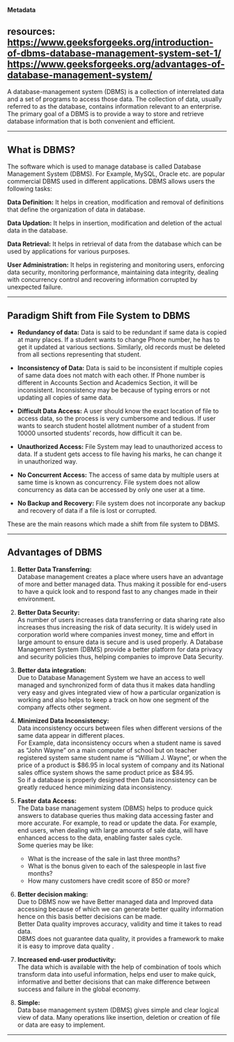#### Metadata
resources:
https://www.geeksforgeeks.org/introduction-of-dbms-database-management-system-set-1/
https://www.geeksforgeeks.org/advantages-of-database-management-system/
---


A database-management system (DBMS) is a collection of interrelated data and a set of programs to access those data. The collection of data, usually referred to as the database, contains information relevant to an enterprise. The primary goal of a DBMS is to provide a way to store and retrieve database information that is both convenient and efficient.

---

## What is DBMS?

 The software which is used to manage database is called Database Management System (DBMS). For Example, MySQL, Oracle etc. are popular commercial DBMS used in different applications. DBMS allows users the following tasks:

**Data Definition:** It helps in creation, modification and removal of definitions that define the organization of data in database.

**Data Updation:** It helps in insertion, modification and deletion of the actual data in the database.

**Data Retrieval:** It helps in retrieval of data from the database which can be used by applications for various purposes.

**User Administration:** It helps in registering and monitoring users, enforcing data security, monitoring performance, maintaining data integrity, dealing with concurrency control and recovering information corrupted by unexpected failure.

---

## Paradigm Shift from File System to DBMS

-   **Redundancy of data:** Data is said to be redundant if same data is copied at many places. If a student wants to change Phone number, he has to get it updated at various sections. Similarly, old records must be deleted from all sections representing that student.

-   **Inconsistency of Data:** Data is said to be inconsistent if multiple copies of same data does not match with each other. If Phone number is different in Accounts Section and Academics Section, it will be inconsistent. Inconsistency may be because of typing errors or not updating all copies of same data.

-   **Difficult Data Access:** A user should know the exact location of file to access data, so the process is very cumbersome and tedious. If user wants to search student hostel allotment number of a student from 10000 unsorted students’ records, how difficult it can be.

-   **Unauthorized Access:** File System may lead to unauthorized access to data. If a student gets access to file having his marks, he can change it in unauthorized way.

-   **No Concurrent Access:** The access of same data by multiple users at same time is known as concurrency. File system does not allow concurrency as data can be accessed by only one user at a time.

-   **No Backup and Recovery:** File system does not incorporate any backup and recovery of data if a file is lost or corrupted.

These are the main reasons which made a shift from file system to DBMS.

---

## Advantages of DBMS

1.  **Better Data Transferring:**  
    Database management creates a place where users have an advantage of more and better managed data. Thus making it possible for end-users to have a quick look and to respond fast to any changes made in their environment.
    
      
    
2.  **Better Data Security:**  
    As number of users increases data transferring or data sharing rate also increases thus increasing the risk of data security. It is widely used in corporation world where companies invest money, time and effort in large amount to ensure data is secure and is used properly. A Database Management System (DBMS) provide a better platform for data privacy and security policies thus, helping companies to improve Data Security.  
    
      
    
      
    
3.  **Better data integration:**  
    Due to Database Management System we have an access to well managed and synchronized form of data thus it makes data handling very easy and gives integrated view of how a particular organization is working and also helps to keep a track on how one segment of the company affects other segment.
    
      
    
4.  **Minimized Data Inconsistency:**  
    Data inconsistency occurs between files when different versions of the same data appear in different places.  
    For Example, data inconsistency occurs when a student name is saved as “John Wayne” on a main computer of school but on teacher registered system same student name is “William J. Wayne”, or when the price of a product is $86.95 in local system of company and its National sales office system shows the same product price as $84.95.  
    So if a database is properly designed then Data inconsistency can be greatly reduced hence minimizing data inconsistency.
    
      
    
5.  **Faster data Access:**  
    The Data base management system (DBMS) helps to produce quick answers to database queries thus making data accessing faster and more accurate. For example, to read or update the data. For example, end users, when dealing with large amounts of sale data, will have enhanced access to the data, enabling faster sales cycle.  
    Some queries may be like:
    
    -   What is the increase of the sale in last three months?
    -   What is the bonus given to each of the salespeople in last five months?
    -   How many customers have credit score of 850 or more?
    
      
    
6.  **Better decision making:**  
    Due to DBMS now we have Better managed data and Improved data accessing because of which we can generate better quality information hence on this basis better decisions can be made.  
    Better Data quality improves accuracy, validity and time it takes to read data.  
    DBMS does not guarantee data quality, it provides a framework to make it is easy to improve data quality .
    
      
    
7.  **Increased end-user productivity:**  
    The data which is available with the help of combination of tools which transform data into useful information, helps end user to make quick, informative and better decisions that can make difference between success and failure in the global economy.
    
      
    
8.  **Simple:**  
    Data base management system (DBMS) gives simple and clear logical view of data. Many operations like insertion, deletion or creation of file or data are easy to implement.
	
---
